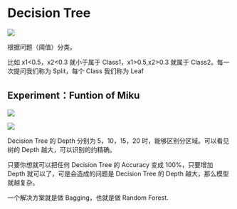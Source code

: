 <!--
 * @Author: your name
 * @Date: 2020-01-06 14:14:07
 * @LastEditTime: 2020-04-20 13:35:06
 * @LastEditors: Please set LastEditors
 * @Description: In User Settings Edit
 * @FilePath: /CS-Note/MachineLearning_Hungyi_Lee-Note/Week7/2_DecisionTree.md
 -->

# Decision Tree

![](<https://raw.githubusercontent.com/Neotter/NTU_DeepLearning_Note/master/Week7/images/14-Ensemble%20(v6)_%E9%A1%B5%E9%9D%A2_09.png>)

根据问题（阈值）分类。

比如 x1<0.5，x2<0.3 就小于属于 Class1，x1>0.5,x2>0.3 就属于 Class2。每一次提问我们称为 Split，每个 Class 我们称为 Leaf

## Experiment：Funtion of Miku

![](<https://raw.githubusercontent.com/Neotter/NTU_DeepLearning_Note/master/Week7/images/14-Ensemble%20(v6)_%E9%A1%B5%E9%9D%A2_10.png>)

![](<https://raw.githubusercontent.com/Neotter/NTU_DeepLearning_Note/master/Week7/images/14-Ensemble%20(v6)_%E9%A1%B5%E9%9D%A2_11.png>)

Decision Tree 的 Depth 分别为 5，10，15，20 时，能够区别分区域。可以看见树的 Depth 越大，可以识别的约精确。

只要你想就可以把任何 Decision Tree 的 Accuracy 变成 100%，只要增加 Depth 就可以了，可是会造成的问题是 Decision Tree 的 Depth 越大，那么模型就越复杂。

一个解决方案就是做 Bagging，也就是做 Random Forest.
